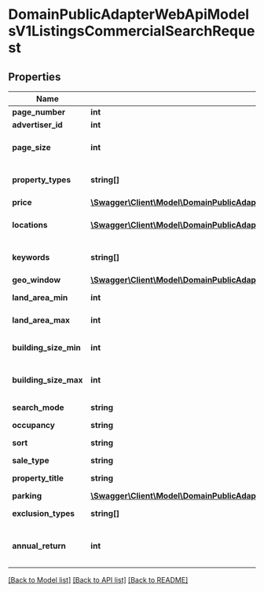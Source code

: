 # DomainPublicAdapterWebApiModelsV1ListingsCommercialSearchRequest

## Properties
Name | Type | Description | Notes
------------ | ------------- | ------------- | -------------
**page_number** | **int** |  | [optional] 
**advertiser_id** | **int** | Agency ID | [optional] 
**page_size** | **int** | Search results page size | [optional] 
**property_types** | **string[]** | Listing property types | [optional] 
**price** | [**\Swagger\Client\Model\DomainPublicAdapterWebApiModelsV1ListingsCommercialPriceSearch**](DomainPublicAdapterWebApiModelsV1ListingsCommercialPriceSearch.md) |  | [optional] 
**locations** | [**\Swagger\Client\Model\DomainPublicAdapterWebApiModelsV1ListingsCommercialLocationSearch[]**](DomainPublicAdapterWebApiModelsV1ListingsCommercialLocationSearch.md) | Location search criteria | [optional] 
**keywords** | **string[]** | Search listings by keyword | [optional] 
**geo_window** | [**\Swagger\Client\Model\DomainPublicAdapterWebApiModelsV1ListingsCommercialGeoWindow**](DomainPublicAdapterWebApiModelsV1ListingsCommercialGeoWindow.md) |  | [optional] 
**land_area_min** | **int** | Minimum land area | [optional] 
**land_area_max** | **int** | Maximum land area | [optional] 
**building_size_min** | **int** | Minimum building area | [optional] 
**building_size_max** | **int** | Maximum building area | [optional] 
**search_mode** | **string** | Search mode | [optional] 
**occupancy** | **string** | Occupancy | [optional] 
**sort** | **string** | Sorting order | [optional] 
**sale_type** | **string** | Sale type | [optional] 
**property_title** | **string** | Property title | [optional] 
**parking** | [**\Swagger\Client\Model\DomainPublicAdapterWebApiModelsV1ListingsCommercialParkingSearch**](DomainPublicAdapterWebApiModelsV1ListingsCommercialParkingSearch.md) |  | [optional] 
**exclusion_types** | **string[]** | Exclusion Types | [optional] 
**annual_return** | **int** | Minimum annual return (in percents) | [optional] 

[[Back to Model list]](../../README.md#documentation-for-models) [[Back to API list]](../../README.md#documentation-for-api-endpoints) [[Back to README]](../../README.md)

